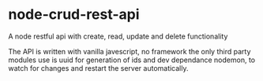 # node-crud-rest-api
A node restful api with create, read, update and delete functionality  

The API is written with vanilla javescript, no framework
the only third party modules use is uuid for generation of ids and dev dependance nodemon, to watch for changes and restart the server automatically.
